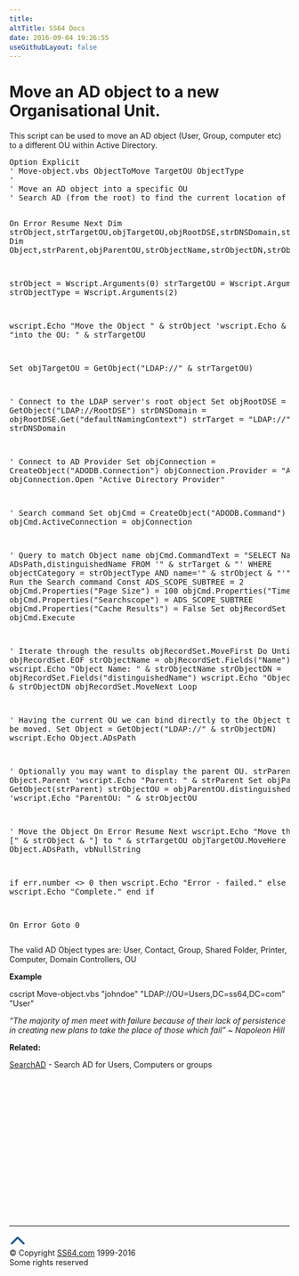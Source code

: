 ```yaml
---
title:
altTitle: SS64 Docs
date: 2016-09-04 19:26:55
useGithubLayout: false
---
```

<!-- #BeginLibraryItem "/Library/head_vbsyntax.lbi" --><!-- #EndLibraryItem --><h1>Move an AD object   to a new Organisational Unit.</h1> 
<p>This script can be used to move an AD object (User,  Group, computer etc) to a different OU within Active Directory.<br>
</p>
<pre>Option Explicit
' Move-object.vbs ObjectToMove TargetOU ObjectType
'
' Move an AD object into a specific OU
' Search AD (from the root) to find the current location of the object.

On Error Resume Next
Dim strObject,strTargetOU,objTargetOU,objRootDSE,strDNSDomain,strTarget,objConnection,objCmd,objRecordSet
Dim Object,strParent,objParentOU,strObjectName,strObjectDN,strObjectOU

strObject =  Wscript.Arguments(0)
strTargetOU = Wscript.Arguments(1)
strObjectType = Wscript.Arguments(2)

wscript.Echo "Move the Object " &amp; strObject 
'wscript.Echo &amp; "into the OU: " &amp; strTargetOU

Set objTargetOU = GetObject("LDAP://" &amp; strTargetOU)

' Connect to the LDAP server's root object
Set objRootDSE = GetObject("LDAP://RootDSE")
strDNSDomain = objRootDSE.Get("defaultNamingContext")
strTarget = "LDAP://" &amp; strDNSDomain

' Connect to AD Provider
Set objConnection = CreateObject("ADODB.Connection")
objConnection.Provider = "ADsDSOObject"
objConnection.Open "Active Directory Provider"

' Search command
Set objCmd = CreateObject("ADODB.Command")
Set objCmd.ActiveConnection = objConnection 

' Query to match Object name
objCmd.CommandText = "SELECT Name, ADsPath,distinguishedName FROM '" &amp; strTarget &amp; "' WHERE objectCategory = strObjectType AND name='" &amp; strObject &amp; "'"
' Run the Search command
Const ADS_SCOPE_SUBTREE = 2
objCmd.Properties("Page Size") = 100
objCmd.Properties("Timeout") = 30
objCmd.Properties("Searchscope") = ADS_SCOPE_SUBTREE
objCmd.Properties("Cache Results") = False
Set objRecordSet = objCmd.Execute

' Iterate through the results
objRecordSet.MoveFirst
Do Until objRecordSet.EOF
   strObjectName = objRecordSet.Fields("Name")
   wscript.Echo "Object Name: " &amp; strObjectName
   strObjectDN = objRecordSet.Fields("distinguishedName")
   wscript.Echo "Object DN: " &amp; strObjectDN
   objRecordSet.MoveNext
Loop

' Having the current OU we can bind directly to the Object that will be moved.
Set Object = GetObject("LDAP://" &amp; strObjectDN)
wscript.Echo Object.ADsPath

' Optionally you may want to display the parent OU.
 strParent = Object.Parent
 'wscript.Echo "Parent: " &amp; strParent
 Set objParentOU = GetObject(strParent)
 strObjectOU = objParentOU.distinguishedName
 'wscript.Echo "ParentOU: " &amp; strObjectOU


' Move the Object
On Error Resume Next
wscript.Echo "Move the Object [" &amp; strObject &amp; "] to " &amp; strTargetOU
objTargetOU.MoveHere Object.ADsPath, vbNullString

if err.number &lt;&gt; 0 then
   wscript.Echo "Error - failed."
else
   wscript.Echo "Complete."
end if 

On Error Goto 0
</pre>
<p>The valid AD Object types are: User, Contact, Group, Shared Folder, Printer, Computer, Domain Controllers, OU</p>
<p><b>Example</b></p>
<p class="code">cscript Move-object.vbs "johndoe" "LDAP://OU=Users,DC=ss64,DC=com" "User"<br>
</p>
<p class="quote"><i>“The majority of men meet with failure because of their lack of persistence in creating new plans to take the place of those which fail” ~   Napoleon Hill</i></p>
<p><b>Related:</b></p>
<p><a href="syntax-ad.html">SearchAD</a> - Search AD for Users, Computers or groups</p><!-- #BeginLibraryItem "/Library/foot_vb.lbi" --><p>
<!-- VB300 -->
<ins class="adsbygoogle" style="display:inline-block;width:300px;height:250px" data-ad-client="ca-pub-6140977852749469" data-ad-slot="1683739502"></ins>
<script>
(adsbygoogle = window.adsbygoogle || []).push({});
</script></p>
<hr>
<div id="bl" class="footer"><a href="syntax-movead.html#"><img src="../images/top.png" width="30" height="22" alt="Back to the Top"></a></div>
<div id="br" class="footer, tagline">© Copyright <a href="http://ss64.com/">SS64.com</a> 1999-2016<br>
Some rights reserved</div><!-- #EndLibraryItem -->

